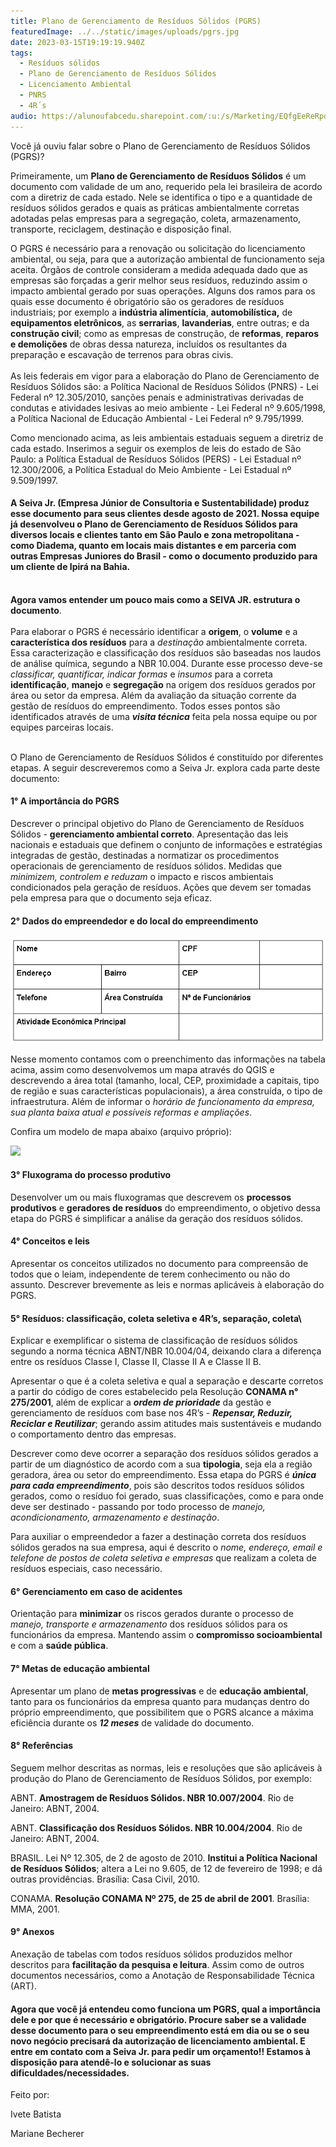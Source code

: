 ```yaml
---
title: Plano de Gerenciamento de Resíduos Sólidos (PGRS)
featuredImage: ../../static/images/uploads/pgrs.jpg
date: 2023-03-15T19:19:19.940Z
tags:
  - Resíduos sólidos
  - Plano de Gerenciamento de Resíduos Sólidos
  - Licenciamento Ambiental
  - PNRS
  - 4R´s
audio: https://alunoufabcedu.sharepoint.com/:u:/s/Marketing/EQfgEeReRpdAteQ1jkri4ccBO3jV85QLX_ojujDFKBkCBQ?e=sKgEdx&download=1
---
```

<!--StartFragment-->

Você já ouviu falar sobre o Plano de Gerenciamento de Resíduos Sólidos (PGRS)?

Primeiramente, um **Plano de Gerenciamento de Resíduos Sólidos** é um documento com validade de um ano, requerido pela lei brasileira de acordo com a diretriz de cada estado. Nele se identifica o tipo e a quantidade de resíduos sólidos gerados e quais as práticas ambientalmente corretas adotadas pelas empresas para a segregação, coleta, armazenamento, transporte, reciclagem, destinação e disposição final.

O PGRS é necessário para a renovação ou solicitação do licenciamento ambiental, ou seja, para que a autorização ambiental de funcionamento seja aceita. Órgãos de controle consideram a medida adequada dado que as empresas são forçadas a gerir melhor seus resíduos, reduzindo assim o impacto ambiental gerado por suas operações. Alguns dos ramos para os quais esse documento é obrigatório são os geradores de resíduos industriais; por exemplo a **indústria alimentícia**, **automobilística,** de **equipamentos eletrônicos**, as **serrarias**, **lavanderias**, entre outras; e da **construção civil**; como as empresas de construção, de **reformas**, **reparos e demolições** de obras dessa natureza, incluídos os resultantes da preparação e escavação de terrenos para obras civis.\
\
As leis federais em vigor para a elaboração do Plano de Gerenciamento de Resíduos Sólidos são: a Política Nacional de Resíduos Sólidos (PNRS) - Lei Federal nº 12.305/2010, sanções penais e administrativas derivadas de condutas e atividades lesivas ao meio ambiente - Lei Federal nº 9.605/1998, a Política Nacional de Educação Ambiental - Lei Federal nº 9.795/1999. 

Como mencionado acima, as leis ambientais estaduais seguem a diretriz de cada estado. Inserimos a seguir os exemplos de leis do estado de São Paulo: a Política Estadual de Resíduos Sólidos (PERS) - Lei Estadual nº 12.300/2006, a Política Estadual do Meio Ambiente - Lei Estadual nº 9.509/1997.

#### **A Seiva Jr. (Empresa Júnior de Consultoria e Sustentabilidade) produz esse documento para seus clientes desde agosto de 2021. Nossa equipe já desenvolveu o Plano de Gerenciamento de Resíduos Sólidos para diversos locais e clientes tanto em São Paulo e zona metropolitana - como Diadema, quanto em locais mais distantes e em parceria com outras Empresas Juniores do Brasil - como o documento produzido para um cliente de Ipirá na Bahia.** 

\
**Agora vamos entender um pouco mais como a SEIVA JR. estrutura o documento**.\
\
Para elaborar o PGRS é necessário identificar a **origem**, o **volume** e a **característica dos resíduos** para a *destinação* ambientalmente correta. Essa caracterização e classificação dos resíduos são baseadas nos laudos de análise química, segundo a NBR 10.004. Durante esse processo deve-se *classificar, quantificar, indicar formas* e *insumos* para a correta **identificação**, **manejo** e **segregação** na origem dos resíduos gerados por área ou setor da empresa. Além da avaliação da situação corrente da gestão de resíduos do empreendimento. Todos esses pontos são identificados através de uma ***visita técnica*** feita pela nossa equipe ou por equipes parceiras locais.

\
O Plano de Gerenciamento de Resíduos Sólidos é constituído por diferentes etapas. A seguir descreveremos como a Seiva Jr. explora cada parte deste documento: 

#### 1° A importância do PGRS

Descrever o principal objetivo do Plano de Gerenciamento de Resíduos Sólidos - **gerenciamento ambiental correto**. Apresentação das leis nacionais e estaduais que definem o conjunto de informações e estratégias integradas de gestão, destinadas a normatizar os procedimentos operacionais de gerenciamento de resíduos sólidos. Medidas que *minimizem, controlem e reduzam* o impacto e riscos ambientais condicionados pela geração de resíduos. Ações que devem ser tomadas pela empresa para que o documento seja eficaz.

#### 2° Dados do empreendedor e do local do empreendimento

![](../../static/images/uploads/dados-do-empreendimento.png)

Nesse momento contamos com o preenchimento das informações na tabela acima, assim como desenvolvemos um mapa através do QGIS e descrevendo a área total (tamanho, local, CEP, proximidade a capitais, tipo de região e suas características populacionais), a área construída, o tipo de infraestrutura. Além de informar o *horário de funcionamento da empresa, sua planta baixa atual e possíveis reformas e ampliações*.

Confira um modelo de mapa abaixo (arquivo próprio):

![](https://lh4.googleusercontent.com/a5uDjRjfh3DmIe0qTwknrEwj28MhtsyQdIXBslyycc86EI1qRkGa2hqQUah_ylwKpj0pAJB-nNvrWJVVDhKb9m4aww5oDXxAxQCKO8dioP-VacWkonSoA7gptNDUvdEn2E8ydmPw4SDnhibPQuxRQLA)

#### 3° Fluxograma do processo produtivo

Desenvolver um ou mais fluxogramas que descrevem os **processos produtivos** e **geradores de resíduos** do empreendimento, o objetivo dessa etapa do PGRS é simplificar a análise da geração dos resíduos sólidos. 

#### 4° Conceitos e leis

Apresentar os conceitos utilizados no documento para compreensão de todos que o leiam, independente de terem conhecimento ou não do assunto. Descrever brevemente as leis e normas aplicáveis à elaboração do PGRS.  

#### 5° Resíduos: classificação, coleta seletiva e 4R’s, separação, coleta\
Explicar e exemplificar o sistema de classificação de resíduos sólidos segundo a norma técnica ABNT/NBR 10.004/04, deixando clara a diferença entre os resíduos Classe I, Classe II, Classe II A e Classe II B. 

Apresentar o que é a coleta seletiva e qual a separação e descarte corretos a partir do código de cores estabelecido pela Resolução **CONAMA n° 275/2001**, além de explicar a ***ordem de prioridade*** da gestão e gerenciamento de resíduos com base nos 4R’s - ***Repensar, Reduzir, Reciclar e Reutilizar***; gerando assim atitudes mais sustentáveis e mudando o comportamento dentro das empresas. 

Descrever como deve ocorrer a separação dos resíduos sólidos gerados a partir de um diagnóstico de acordo com a sua **tipologia**, seja ela a região geradora, área ou setor do empreendimento. Essa etapa do PGRS é ***única para cada empreendimento***, pois são descritos todos resíduos sólidos gerados, como o resíduo foi gerado, suas classificações, como e para onde deve ser destinado - passando por todo processo de *manejo, acondicionamento, armazenamento e destinação*. 

Para auxiliar o empreendedor a fazer a destinação correta dos resíduos sólidos gerados na sua empresa, aqui é descrito o *nome, endereço, email e telefone de postos de coleta seletiva e empresas* que realizam a coleta de resíduos especiais, caso necessário. 

#### 6° Gerenciamento em caso de acidentes

Orientação para **minimizar** os riscos gerados durante o processo de *manejo, transporte e armazenamento* dos resíduos sólidos para os funcionários da empresa. Mantendo assim o **compromisso socioambiental** e com a **saúde pública**.

#### 7° Metas de educação ambiental

Apresentar um plano de **metas progressivas** e de **educação ambiental**, tanto para os funcionários da empresa quanto para mudanças dentro do próprio empreendimento, que possibilitem que o PGRS alcance a máxima eficiência durante os ***12 meses*** de validade do documento.

#### 8° Referências

Seguem melhor descritas as normas, leis e resoluções que são aplicáveis à produção do Plano de Gerenciamento de Resíduos Sólidos, por exemplo:

ABNT. **Amostragem de Resíduos Sólidos. NBR 10.007/2004**. Rio de Janeiro: ABNT, 2004.

ABNT. **Classificação dos Resíduos Sólidos. NBR 10.004/2004**. Rio de Janeiro: ABNT, 2004.

BRASIL. Lei Nº 12.305, de 2 de agosto de 2010. **Institui a Política Nacional de Resíduos Sólidos**; altera a Lei no 9.605, de 12 de fevereiro de 1998; e dá outras providências. Brasília: Casa Civil, 2010.

CONAMA. **Resolução CONAMA Nº 275, de 25 de abril de 2001**. Brasília: MMA, 2001. 

#### 9° Anexos

Anexação de tabelas com todos resíduos sólidos produzidos melhor descritos para **facilitação da pesquisa e leitura**. Assim como de outros documentos necessários, como a Anotação de Responsabilidade Técnica (ART).

#### **Agora que você já entendeu como funciona um PGRS, qual a importância dele e por que é necessário e obrigatório. Procure saber se a validade desse documento para o seu empreendimento está em dia ou se o seu novo negócio precisará da autorização de licenciamento ambiental. E entre em contato com a Seiva Jr. para pedir um orçamento!! Estamos à disposição para atendê-lo e solucionar as suas dificuldades/necessidades.**  

Feito por:

Ivete Batista

Mariane Becherer

<!--EndFragment-->